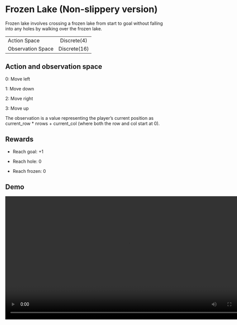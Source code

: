 # Frozen Lake (Non-slippery version)
Frozen lake involves crossing a frozen lake from start to goal without falling into any holes by walking over the frozen lake.

|  |    |
|:-----|:--------:|
| Action Space   | Discrete(4) |
| Observation Space   |  Discrete(16)  |

## Action and observation space
0: Move left

1: Move down

2: Move right

3: Move up

The observation is a value representing the player’s current position as current_row * nrows + current_col (where both the row and col start at 0).

## Rewards
- Reach goal: +1

- Reach hole: 0

- Reach frozen: 0

## Demo
<video src='../frozen-video.mp4' width=780/>

![](https://github.com/yrribeiro/deep-reinforcement-learning/assets/56032650/6b88755b-d457-419b-98bf-dfcd78ca0686)

